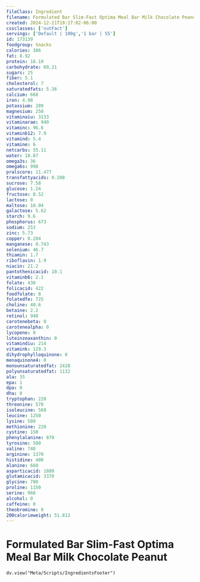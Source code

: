 ```yaml
---
fileClass: Ingredient
filename: Formulated Bar Slim-Fast Optima Meal Bar Milk Chocolate Peanut
created: 2024-12-21T19:27:02-06:00
cssclasses: ['nutFact']
servings: ['Default | 100g','1 bar | 55']
id: 173139
foodgroup: Snacks
calories: 386
fat: 8.92
protein: 16.19
carbohydrate: 60.21
sugars: 25
fiber: 5.1
cholesterol: 7
saturatedfats: 5.36
calcium: 668
iron: 4.98
potassium: 289
magnesium: 250
vitaminaiu: 3133
vitaminarae: 940
vitaminc: 96.6
vitaminb12: 7.9
vitamind: 5.4
vitamine: 6
netcarbs: 55.11
water: 10.87
omega3s: 36
omega6s: 998
pralscore: 11.477
transfattyacids: 0.208
sucrose: 7.58
glucose: 1.24
fructose: 0.52
lactose: 0
maltose: 10.04
galactose: 5.62
starch: 9.6
phosphorus: 673
sodium: 253
zinc: 5.73
copper: 0.284
manganese: 0.743
selenium: 46.7
thiamin: 1.7
riboflavin: 1.9
niacin: 21.2
pantothenicacid: 10.1
vitaminb6: 2.1
folate: 430
folicacid: 422
foodfolate: 8
folatedfe: 725
choline: 40.6
betaine: 2.2
retinol: 940
carotenebeta: 0
carotenealpha: 0
lycopene: 0
luteinzeaxanthin: 0
vitamindiu: 214
vitamink: 129.3
dihydrophylloquinone: 0
menaquinone4: 0
monounsaturatedfat: 2428
polyunsaturatedfat: 1132
ala: 35
epa: 1
dpa: 0
dha: 0
tryptophan: 220
threonine: 570
isoleucine: 560
leucine: 1250
lysine: 580
methionine: 220
cystine: 150
phenylalanine: 870
tyrosine: 580
valine: 740
arginine: 1370
histidine: 400
alanine: 660
asparticacid: 1880
glutamicacid: 3370
glycine: 780
proline: 1150
serine: 960
alcohol: 0
caffeine: 0
theobromine: 0
200calorieweight: 51.813
---
```


# Formulated Bar Slim-Fast Optima Meal Bar Milk Chocolate Peanut

```dataviewjs
dv.view("Meta/Scripts/IngredientsFooter")
```